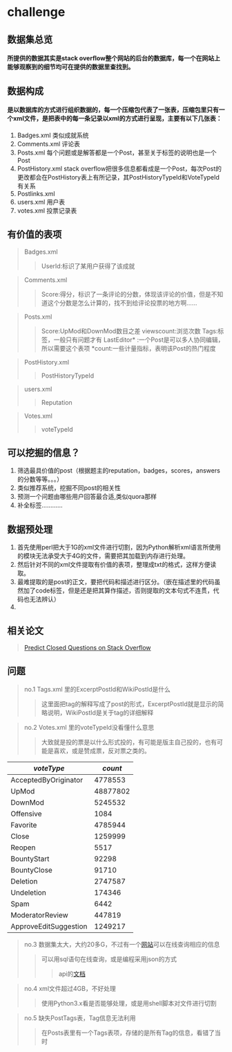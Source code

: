 challenge
============

## 数据集总览
#### 所提供的数据其实是stack overflow整个网站的后台的数据库，每一个在网站上能够观察到的细节均可在提供的数据里查找到。

## 数据构成
#### 是以数据库的方式进行组织数据的，每一个压缩包代表了一张表，压缩包里只有一个xml文件，是把表中的每一条记录以xml的方式进行呈现，主要有以下几张表：

1. Badges.xml 类似成就系统
2. Comments.xml 评论表
3. Posts.xml 每个问题或是解答都是一个Post，甚至关于标签的说明也是一个Post
4. PostHistory.xml stack overflow把很多信息都看成是一个Post，每次Post的更改都会在PostHistory表上有所记录，其PostHistoryTypeId和VoteTypeId有关系
5. Postlinks.xml 
6. users.xml 用户表
7. votes.xml 投票记录表

## 有价值的表项
>Badges.xml
>>UserId:标识了某用户获得了该成就

>Comments.xml
>>Score:得分，标识了一条评论的分数，体现该评论的价值，但是不知道这个分数是怎么计算的，找不到给评论投票的地方啊……

>Posts.xml
>>Score:UpMod和DownMod数目之差
>>viewscount:浏览次数
>>Tags:标签，一般只有问题才有
>>LastEditor* :一个Post是可以多人协同编辑，所以需要这个表项
>>*count:一些计量指标，表明该Post的热门程度

>PostHistory.xml
>>PostHistoryTypeId

>users.xml
>>Reputation

>Votes.xml
>>voteTypeId

## 可以挖掘的信息？
1. 筛选最具价值的post（根据题主的reputation，badges，scores，answers的分数等等。。。）
2. 类似推荐系统，挖掘不同post的相关性
3. 预测一个问题由哪些用户回答最合适,类似quora那样
4. 补全标签…………

## 数据预处理
1. 首先使用perl把大于1G的xml文件进行切割，因为Python解析xml语言所使用的模块无法承受大于4G的文件，需要把其加载到内存进行处理。
2. 然后针对不同的xml文件提取有价值的表项，整理成txt的格式，这样方便读取。
3. 最难提取的是post的正文，要把代码和描述进行区分。（嵌在描述里的代码虽然加了code标签，但是还是把其算作描述，否则提取的文本句式不连贯，代码也无法辨认）
4. 


## 相关论文
>[Predict Closed Questions on Stack Overflow](https://www.kaggle.com/c/predict-closed-questions-on-stack-overflow/details/prizes)

## 问题
>no.1 Tags.xml 里的ExcerptPostId和WikiPostId是什么
>>这里面把tag的解释写成了post的形式，ExcerptPostId就是显示的简略说明，WikiPostId是关于tag的详细解释

>no.2 Votes.xml 里的voteTypeId没看懂什么意思
>>大致就是投的票是以什么形式投的，有可能是版主自己投的，也有可能是喜欢，或是赞成票，反对票之类的。

|  *voteType*  |  *count*  |
| ------------ | ---------- | 
| AcceptedByOriginator | 4778553 |
| UpMod  | 48877802 |
| DownMod  | 5245532 |
| Offensive | 1084 | 
| Favorite | 4785944 |
| Close | 1259999 |
| Reopen | 5517 |
| BountyStart | 92298 |
| BountyClose | 91710 |
| Deletion | 2747587 |
| Undeletion | 174346 |
| Spam | 6442 |
| ModeratorReview | 447819 |
| ApproveEditSuggestion |  1249217 | 


>no.3 数据集太大，大约20多G，不过有一个[网站](http://data.stackexchange.com/stackoverflow/query/edit/242001#resultSets "stackexchange")可以在线查询相应的信息
>>可以用sql语句在线查询，或是编程采用json的方式
>>>api的[文档](https://api.stackexchange.com/docs)

>no.4 xml文件超过4GB，不好处理
>>使用Python3.x看是否能够处理，或是用shell脚本对文件进行切割

>no.5 缺失PostTags表，Tag信息无法利用
>>在Posts表里有一个Tags表项，存储的是所有Tag的信息，看错了当时




